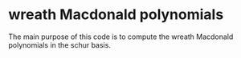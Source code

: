 # wreath Macdonald polynomials

The main purpose of this code is to compute the wreath Macdonald polynomials in the schur basis.
